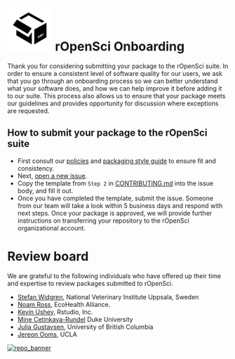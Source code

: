 ![packaging](packaging.png) rOpenSci Onboarding 
===================

Thank you for considering submitting your package to the rOpenSci suite. In order to ensure a consistent level of software quality for our users, we ask that you go through an onboarding process so we can better understand what your software does, and how we can help improve it before adding it to our suite. This process also allows us to ensure that your package meets our guidelines and provides opportunity for discussion where exceptions are requested.

## How to submit your package to the rOpenSci suite

* First consult our [policies](https://github.com/ropensci/policies#ropensci-policies) and [packaging style guide](https://github.com/ropensci/packaging_guide#ropensci-packaging-guide) to ensure fit and consistency.    
* Next, [open a new issue](https://github.com/ropensci/onboarding/issues/new).
* Copy the template from `Step 2` in [CONTRIBUTING.md](CONTRIBUTING.md) into the issue body, and fill it out.  
* Once you have completed the template, submit the issue. Someone from our team will take a look within 5 business days and respond with next steps.  Once your package is approved, we will provide further instructions on transferring your repository to the rOpenSci organizational account.

# Review board

We are grateful to the following individuals who have offered up their time and expertise to review packages submitted to rOpenSci.

* [Stefan Widgren](https://github.com/stewid), National Veterinary Institute Uppsala, Sweden  
* [Noam Ross](https://github.com/noamross), EcoHealth Alliance.
* [Kevin Ushey](https://github.com/kevinushey), Rstudio, Inc.
* [Mine Cetinkaya-Rundel](https://github.com/mine-cetinkaya-rundel) Duke University
* [Julia Gustavsen](https://github.com/jooolia), University of British Columbia
* [Jereon Ooms](https://github.com/jeroenooms), UCLA  


[![repo_banner](http://ropensci.org/assets/ropensci_repo_banner.png)](http://ropensci.org)

